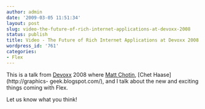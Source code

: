 ```yaml
---
author: admin
date: '2009-03-05 11:51:34'
layout: post
slug: video-the-future-of-rich-internet-applications-at-devoxx-2008
status: publish
title: Video - The Future of Rich Internet Applications at Devoxx 2008
wordpress_id: '761'
categories:
- Flex
---
```


This is a talk from [Devoxx](http://devoxx.com) 2008 where [Matt
Chotin](http://weblogs.macromedia.com/mchotin/), [Chet Haase](http://graphics-
geek.blogspot.com/), and I talk about the new and exciting things coming with
Flex.

  
Let us know what you think!

